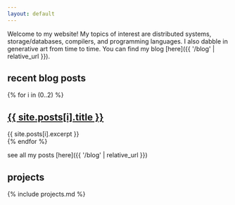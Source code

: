 ```yaml
---
layout: default
---
```


Welcome to my website! My topics of interest are distributed systems,
storage/databases, compilers, and programming languages. I also dabble in
generative art from time to time. You can find my blog [here]({{ '/blog' |
relative_url }}).
## recent blog posts

<div class="blogpreview">
{% for i in (0..2) %}
<article class="post">
<h2 class="posttitle"><a href="{{ site.baseurl }}{{ site.posts[i].url }}">{{ site.posts[i].title }}</a></h2>
<div class="excerpt">
{{ site.posts[i].excerpt }}
</div>
</article>
{% endfor %}
</div>

see all my posts [here]({{ '/blog' | relative_url }})

## projects

{% include projects.md %}
